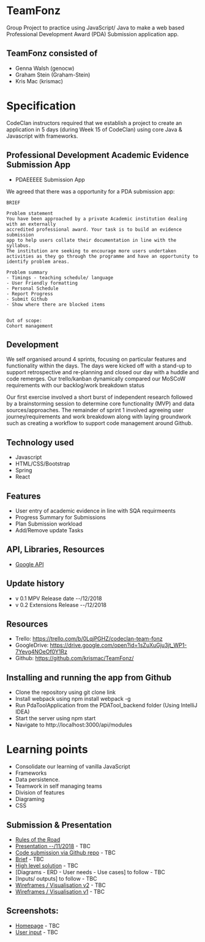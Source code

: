 # TeamFonz
Group Project to practice using JavaScript/ Java to make a web based Professional Development Award (PDA) Submission application app.

## TeamFonz consisted of 
- Genna Walsh (genocw)
- Graham Stein (Graham-Stein)
- Kris Mac (krismac)

# Specification
CodeClan instructors required that we establish a project to create an application in 5 days (during Week 15 of CodeClan) using core Java & Javascript with frameworks.

## Professional Development Academic Evidence Submission App
- PDAEEEEE Submission App

We agreed that there was a opportunity for a PDA submission app:
```
BRIEF

Problem statement
You have been approached by a private Academic institution dealing with an externally 
accredited professional award. Your task is to build an evidence submission 
app to help users collate their documentation in line with the syllabus.  
The institution are seeking to encourage more users undertaken 
activities as they go through the programme and have an opportunity to identify problem areas. 

Problem summary
- Timings - teaching schedule/ language
- User Friendly formatting
- Personal Schedule 
- Report Progress
- Submit Github
- Show where there are blocked items


Out of scope:
Cohort management
```

## Development
We self organised around 4 sprints, focusing on particular features and functionality within the days. The days were kicked off with a stand-up to support retrospective and re-planning and closed our day with a huddle and code remerges. Our trello/kanban dynamically compared our MoSCoW requirements with our backlog/work breakdown status

Our first exercise involved a short burst of independent research followed by a brainstorming session to determine core functionality (MVP) and data sources/approaches. The remainder of sprint 1 involved agreeing user journey/requirements and work breakdown along with laying groundwork such as creating a workflow to support code management around Github.

## Technology used
- Javascript
- HTML/CSS/Bootstrap
- Spring
- React

## Features
- User entry of academic evidence in line with SQA requirmeents
- Progress Summary for Submissions
- Plan Submission workload
- Add/Remove update Tasks

## API, Libraries, Resources
- [Google API](https://developers.google.com/maps/documentation/)

## Update history
- v 0.1 MPV Release date --/12/2018
- v 0.2 Extensions Release --/12/2018

## Resources
- Trello: https://trello.com/b/0LqjPGHZ/codeclan-team-fonz
- GoogleDrive: https://drive.google.com/open?id=1sZuXuGju3jt_WP1-7Yevg4NOeOf0Y1Rz
- Github: https://github.com/krismac/TeamFonz/

## Installing and running the app from Github
- Clone the repository using git clone link
- Install webpack using npm install webpack -g
- Run PdaToolApplication from the PDATool_backend folder (Using IntelliJ IDEA)
- Start the server using npm start
- Navigate to http://localhost:3000/api/modules

# Learning points
- Consolidate our learning of vanilla JavaScript 
- Frameworks
- Data persistence. 
- Teamwork in self managing teams
- Division of features
- Diagraming 
- CSS

## Submission & Presentation
- [Rules of the Road](https://docs.google.com/document/d/1MD8Yi4hiPY5XFitAwXBfECcjO00kOQzaFoS4hIiFhRI/edit?usp=sharing)
- [Presentation --/11/2018]() - TBC
- [Code submission via Github repo]() - TBC
- [Brief]() - TBC
- [High level solution]() - TBC
- [Diagrams - ERD - User needs - Use cases] to follow - TBC
- [Inputs/ outputs] to follow - TBC
- [Wireframes / Visualisation v2]() - TBC
- [Wireframes / Visualisation v1]() - TBC

## Screenshots:
- [Homepage](home.png) - TBC
- [User input](input.png)  - TBC
